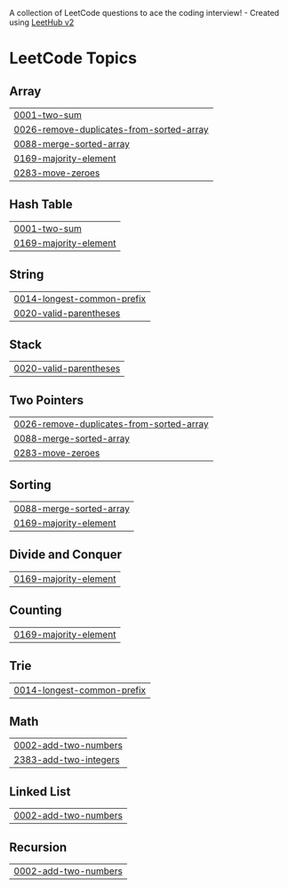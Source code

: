 A collection of LeetCode questions to ace the coding interview! - Created using [LeetHub v2](https://github.com/arunbhardwaj/LeetHub-2.0)
<!---LeetCode Topics Start-->
# LeetCode Topics
## Array
|  |
| ------- |
| [0001-two-sum](https://github.com/SaaiKrahaanth/-CrackYourPlacement/tree/master/0001-two-sum) |
| [0026-remove-duplicates-from-sorted-array](https://github.com/SaaiKrahaanth/-CrackYourPlacement/tree/master/0026-remove-duplicates-from-sorted-array) |
| [0088-merge-sorted-array](https://github.com/SaaiKrahaanth/-CrackYourPlacement/tree/master/0088-merge-sorted-array) |
| [0169-majority-element](https://github.com/SaaiKrahaanth/-CrackYourPlacement/tree/master/0169-majority-element) |
| [0283-move-zeroes](https://github.com/SaaiKrahaanth/-CrackYourPlacement/tree/master/0283-move-zeroes) |
## Hash Table
|  |
| ------- |
| [0001-two-sum](https://github.com/SaaiKrahaanth/-CrackYourPlacement/tree/master/0001-two-sum) |
| [0169-majority-element](https://github.com/SaaiKrahaanth/-CrackYourPlacement/tree/master/0169-majority-element) |
## String
|  |
| ------- |
| [0014-longest-common-prefix](https://github.com/SaaiKrahaanth/-CrackYourPlacement/tree/master/0014-longest-common-prefix) |
| [0020-valid-parentheses](https://github.com/SaaiKrahaanth/-CrackYourPlacement/tree/master/0020-valid-parentheses) |
## Stack
|  |
| ------- |
| [0020-valid-parentheses](https://github.com/SaaiKrahaanth/-CrackYourPlacement/tree/master/0020-valid-parentheses) |
## Two Pointers
|  |
| ------- |
| [0026-remove-duplicates-from-sorted-array](https://github.com/SaaiKrahaanth/-CrackYourPlacement/tree/master/0026-remove-duplicates-from-sorted-array) |
| [0088-merge-sorted-array](https://github.com/SaaiKrahaanth/-CrackYourPlacement/tree/master/0088-merge-sorted-array) |
| [0283-move-zeroes](https://github.com/SaaiKrahaanth/-CrackYourPlacement/tree/master/0283-move-zeroes) |
## Sorting
|  |
| ------- |
| [0088-merge-sorted-array](https://github.com/SaaiKrahaanth/-CrackYourPlacement/tree/master/0088-merge-sorted-array) |
| [0169-majority-element](https://github.com/SaaiKrahaanth/-CrackYourPlacement/tree/master/0169-majority-element) |
## Divide and Conquer
|  |
| ------- |
| [0169-majority-element](https://github.com/SaaiKrahaanth/-CrackYourPlacement/tree/master/0169-majority-element) |
## Counting
|  |
| ------- |
| [0169-majority-element](https://github.com/SaaiKrahaanth/-CrackYourPlacement/tree/master/0169-majority-element) |
## Trie
|  |
| ------- |
| [0014-longest-common-prefix](https://github.com/SaaiKrahaanth/-CrackYourPlacement/tree/master/0014-longest-common-prefix) |
## Math
|  |
| ------- |
| [0002-add-two-numbers](https://github.com/SaaiKrahaanth/-CrackYourPlacement/tree/master/0002-add-two-numbers) |
| [2383-add-two-integers](https://github.com/SaaiKrahaanth/-CrackYourPlacement/tree/master/2383-add-two-integers) |
## Linked List
|  |
| ------- |
| [0002-add-two-numbers](https://github.com/SaaiKrahaanth/-CrackYourPlacement/tree/master/0002-add-two-numbers) |
## Recursion
|  |
| ------- |
| [0002-add-two-numbers](https://github.com/SaaiKrahaanth/-CrackYourPlacement/tree/master/0002-add-two-numbers) |
<!---LeetCode Topics End-->